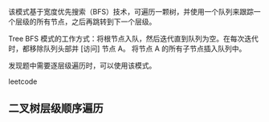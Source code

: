 该模式基于宽度优先搜索（BFS）技术，可遍历一颗树，并使用一个队列来跟踪一个层级的所有节点，之后再跳转到下一个层级。



Tree BFS 模式的工作方式：将根节点入队，然后迭代直到队列为空。在每次迭代时，都移除队列头部并 [访问] 节点 A。 将节点 A 的所有子节点插入队列中。



发现题中需要逐层级遍历时，可以使用该模式。



leetcode

## 二叉树层级顺序遍历

